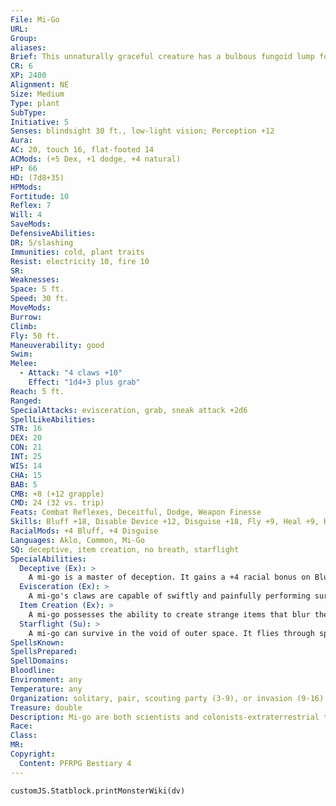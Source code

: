 ```yaml
---
File: Mi-Go
URL: 
Group: 
aliases: 
Brief: This unnaturally graceful creature has a bulbous fungoid lump for a head, spiny insectoid wings, and a tangle of spiky, clawed legs.
CR: 6
XP: 2400
Alignment: NE
Size: Medium
Type: plant
SubType: 
Initiative: 5
Senses: blindsight 30 ft., low-light vision; Perception +12
Aura: 
AC: 20, touch 16, flat-footed 14
ACMods: (+5 Dex, +1 dodge, +4 natural)
HP: 66
HD: (7d8+35)
HPMods: 
Fortitude: 10
Reflex: 7
Will: 4
SaveMods: 
DefensiveAbilities: 
DR: 5/slashing
Immunities: cold, plant traits
Resist: electricity 10, fire 10
SR: 
Weaknesses: 
Space: 5 ft.
Speed: 30 ft.
MoveMods: 
Burrow: 
Climb: 
Fly: 50 ft.
Maneuverability: good
Swim: 
Melee: 
  - Attack: "4 claws +10"
    Effect: "1d4+3 plus grab"
Reach: 5 ft.
Ranged: 
SpecialAttacks: evisceration, grab, sneak attack +2d6
SpellLikeAbilities: 
STR: 16
DEX: 20
CON: 21
INT: 25
WIS: 14
CHA: 15
BAB: 5
CMB: +8 (+12 grapple)
CMD: 24 (32 vs. trip)
Feats: Combat Reflexes, Deceitful, Dodge, Weapon Finesse
Skills: Bluff +18, Disable Device +12, Disguise +18, Fly +9, Heal +9, Knowledge (arcana, geography) +14, Perception +12, Spellcraft +14, Stealth +15
RacialMods: +4 Bluff, +4 Disguise
Languages: Aklo, Common, Mi-Go
SQ: deceptive, item creation, no breath, starflight
SpecialAbilities:
  Deceptive (Ex): >
    A mi-go is a master of deception. It gains a +4 racial bonus on Bluff and Disguise checks. Bluff and Disguise are always class skills for a mi-go.
  Evisceration (Ex): >
    A mi-go's claws are capable of swiftly and painfully performing surgical operations upon helpless creatures or those it has grappled. When a mi-go makes a successful grapple check, in addition to any other effects caused by a successful grapple, it deals sneak attack damage to the victim. A creature that takes this damage must succeed at a DC 18 Fortitude save or take 1d4 points of ability damage from the invasive surgery (the type of ability damage dealt is chosen by the mi-go at the time the evisceration occurs). The save DC is Dexterity-based.
  Item Creation (Ex): >
    A mi-go possesses the ability to create strange items that blur the line between magic and technology, given time and resources. This ability allows a mi-go to ignore all of the Item Creation feat requirements and spellcasting requirements for creating a magic item; the resulting item is always mi-go technology. A mi-go can use the Heal skill to craft mi-go technology. When a mi-go uses this ability to craft an item, it must use a larger amount of strange ingredients and expendable resources-this effectively doubles the gp cost to create the item.
  Starflight (Su): >
    A mi-go can survive in the void of outer space. It flies through space at incredible speeds. Although exact travel times vary, a trip within a single solar system normally takes 3d20 months, while a trip beyond normally takes 3d20 years (or more, at the GM's discretion)-provided the mi-go knows the way to its destination.
SpellsKnown: 
SpellsPrepared: 
SpellDomains: 
Bloodline: 
Environment: any
Temperature: any
Organization: solitary, pair, scouting party (3-9), or invasion (9-16)
Treasure: double
Description: Mi-go are both scientists and colonists-extraterrestrial travelers from deep space who view the universe as a canvas to be mastered and controlled. Their numbers on any particular planet can vary, but taken on a galactic scale, are mind-numbing in scope. Although a mi-go's shape might suggest it is an arthropod, the creature is in fact a highly evolved form of extraterrestrial fungus. Mi-go communicate via a combination of clicking pincers and subtle shifts in the coloration of their bulbous heads. A typical mi-go is roughly the size of a human, but weighs only 90 pounds.
Race: 
Class: 
MR: 
Copyright:
  Content: PFRPG Bestiary 4
---
```

```dataviewjs
customJS.Statblock.printMonsterWiki(dv)
```
